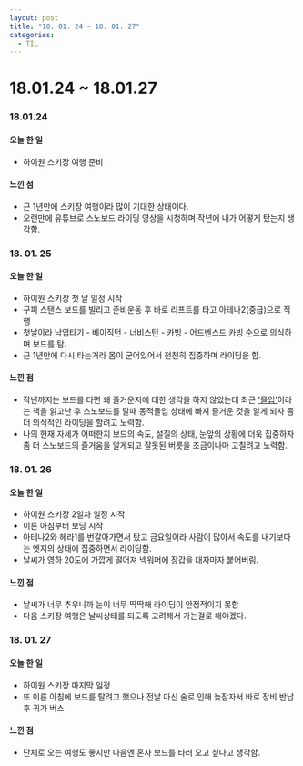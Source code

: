 ```yaml
---
layout: post
title: "18. 01. 24 ~ 18. 01. 27"
categories:
  - TIL
---
```


# 18.01.24 ~ 18.01.27

### 18.01.24
#### 오늘 한 일
- 하이원 스키장 여행 준비

#### 느낀 점
- 근 1년만에 스키장 여행이라 많이 기대한 상태이다.
- 오랜만에 유튜브로 스노보드 라이딩 영상을 시청하며 작년에 내가 어떻게 탔는지 생각함.

### 18. 01. 25
#### 오늘 한 일
- 하이원 스키장 첫 날 일정 시작
- 구피 스탠스 보드를 빌리고 준비운동 후 바로 리프트를 타고 아테나2(중급)으로 직행
- 첫날이라 낙엽타기 - 베이직턴 - 너비스턴 - 카빙 - 어드벤스드 카빙 순으로 의식하며 보드를 탐.
- 근 1년만에 다시 타는거라 몸이 굳어있어서 천천히 집중하며 라이딩을 함.

#### 느낀 점
- 작년까지는 보드를 타면 왜 즐거운지에 대한 생각을 하지 않았는데 최근 ['몰입'](http://www.kyobobook.co.kr/product/detailViewKor.laf?barcode=9788925514826)이라는 책을 읽고난 후 스노보드를 탈때 동적몰입 상태에 빠져 즐거운 것을 알게 되자 좀더 의식적인 라이딩을 할려고 노력함.
- 나의 현재 자세가 어떠한지 보드의 속도, 설질의 상태, 눈앞의 상황에 더욱 집중하자 좀 더 스노보드의 즐거움을 알게되고 잘못된 버릇을 조금이나마 고칠려고 노력함.

### 18. 01. 26
#### 오늘 한 일
- 하이원 스키장 2일차 일정 시작
- 이른 아침부터 보딩 시작
- 아테나2와 헤라1를 번갈아가면서 탔고 금요일이라 사람이 많아서 속도를 내기보다는 엣지의 상태에 집중하면서 라이딩함.
- 날씨가 영하 20도에 가깝게 떨어져 넥워머에 장갑을 대자마자 붙어버림.

#### 느낀 점
- 날씨가 너무 추우니까 눈이 너무 딱딱해 라이딩이 안정적이지 못함
- 다음 스키장 여행은 날씨상태를 되도록 고려해서 가는걸로 해야겠다.

### 18. 01. 27
#### 오늘 한 일
- 하이원 스키장 마지막 일정
- 또 이른 아침에 보드를 탈려고 했으나 전날 마신 술로 인해 늦잠자서 바로 장비 반납 후 귀가 버스

#### 느낀 점
- 단체로 오는 여행도 좋지만 다음엔 혼자 보드를 타러 오고 싶다고 생각함.
